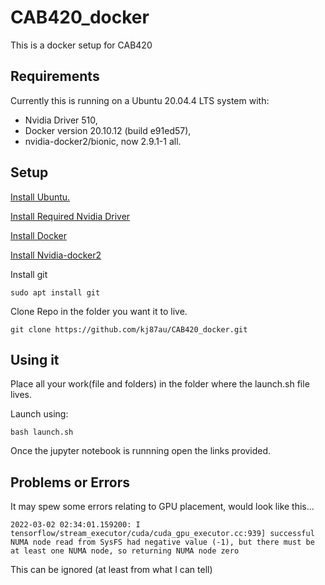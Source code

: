 # CAB420_docker
This is a docker setup for CAB420 

## Requirements

Currently this is running on a Ubuntu 20.04.4 LTS system with:
- Nvidia Driver 510,
- Docker version 20.10.12 (build e91ed57),
- nvidia-docker2/bionic, now 2.9.1-1 all.

## Setup

[Install Ubuntu.](https://www.tecmint.com/install-ubuntu-alongside-with-windows-dual-boot/)

[Install Required Nvidia Driver](https://linuxconfig.org/how-to-install-the-nvidia-drivers-on-ubuntu-20-04-focal-fossa-linux)

[Install Docker](https://docs.docker.com/engine/install/ubuntu/)

[Install Nvidia-docker2](https://docs.nvidia.com/datacenter/cloud-native/container-toolkit/install-guide.html)

Install git
```console
sudo apt install git
```

Clone Repo in the folder you want it to live.
```console
git clone https://github.com/kj87au/CAB420_docker.git
```
## Using it

Place all your work(file and folders) in the folder where the launch.sh file lives.

Launch using:
```console
bash launch.sh
```

Once the jupyter notebook is runnning open the links provided.

## Problems or Errors

It may spew some errors relating to GPU placement, would look like this...
```console
2022-03-02 02:34:01.159200: I tensorflow/stream_executor/cuda/cuda_gpu_executor.cc:939] successful NUMA node read from SysFS had negative value (-1), but there must be at least one NUMA node, so returning NUMA node zero
```
This can be ignored (at least from what I can tell)
